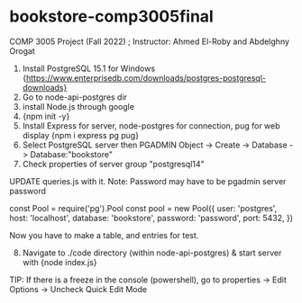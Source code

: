 # bookstore-comp3005final
COMP 3005 Project (Fall 2022) ; Instructor: Ahmed El-Roby and Abdelghny Orogat

1. Install PostgreSQL 15.1 for Windows {https://www.enterprisedb.com/downloads/postgres-postgresql-downloads}
2. Go to node-api-postgres dir
3. install Node.js through google
4. {npm init -y}
5. Install Express for server, node-postgres for connection, pug for web display {npm i express pg pug}
6. Select PostgreSQL server then PGADMIN Object -> Create -> Database -> Database:"bookstore"
7. Check properties of server group "postgresql14"


UPDATE queries.js with it.
Note: Password may have to be pgadmin server password

const Pool = require('pg').Pool
const pool = new Pool({
  user: 'postgres',
  host: 'localhost',
  database: 'bookstore',
  password: 'password',
  port: 5432,
})

Now you have to make a table, and entries for test.

8. Navigate to ./code directory (within node-api-postgres) & start server with {node index.js}



TIP: If there is a freeze in the console (powershell), go to properties -> Edit Options -> Uncheck Quick Edit Mode
